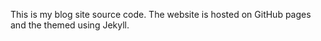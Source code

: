 This is my blog site source code. The website is hosted on GitHub pages and the themed using Jekyll. 
